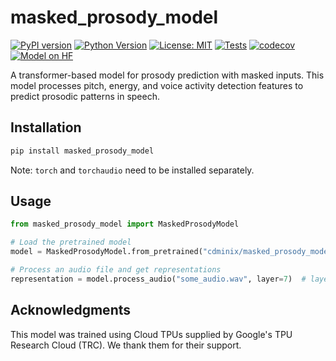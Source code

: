 # masked_prosody_model

[![PyPI version](https://badge.fury.io/py/masked-prosody-model.svg)](https://badge.fury.io/py/masked-prosody-model)
[![Python Version](https://img.shields.io/badge/python-3.8%2B-blue.svg)](https://www.python.org/downloads/)
[![License: MIT](https://img.shields.io/badge/License-MIT-yellow.svg)](https://opensource.org/licenses/MIT)
[![Tests](https://github.com/minixc/masked_prosody_model/actions/workflows/tests.yml/badge.svg)](https://github.com/minixc/masked_prosody_model/actions/workflows/tests.yml)
[![codecov](https://codecov.io/gh/minixc/masked_prosody_model/branch/main/graph/badge.svg)](https://codecov.io/gh/minixc/masked_prosody_model)
[![Model on HF](https://huggingface.co/datasets/huggingface/badges/resolve/main/model-on-hf-xl-dark.svg)](https://huggingface.co/cdminix/masked_prosody_model)

A transformer-based model for prosody prediction with masked inputs. This model processes pitch, energy, and voice activity detection features to predict prosodic patterns in speech.

## Installation

```bash
pip install masked_prosody_model
```

Note: `torch` and `torchaudio` need to be installed separately.

## Usage

```python
from masked_prosody_model import MaskedProsodyModel

# Load the pretrained model
model = MaskedProsodyModel.from_pretrained("cdminix/masked_prosody_model")

# Process an audio file and get representations
representation = model.process_audio("some_audio.wav", layer=7)  # layer between 0 and 15, 7 was used in the paper
```

## Acknowledgments

This model was trained using Cloud TPUs supplied by Google's TPU Research Cloud (TRC). We thank them for their support.

